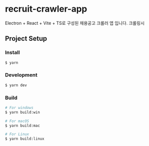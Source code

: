 # recruit-crawler-app

Electron + React + Vite + TS로 구성된 채용공고 크롤러 앱 입니다.
크롤링시 


## Project Setup

### Install

```bash
$ yarn
```

### Development

```bash
$ yarn dev
```

### Build

```bash
# For windows
$ yarn build:win

# For macOS
$ yarn build:mac

# For Linux
$ yarn build:linux
```
